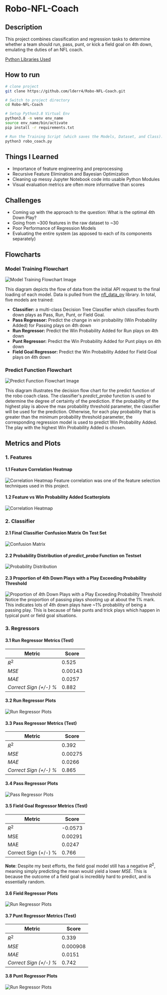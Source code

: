 # Robo-NFL-Coach
  
## Description   
This project combines classification and regression tasks to determine whether a team should run, pass, punt, or kick a field goal on 4th down, emulating the duties of an NFL coach. 

[Python Libraries Used](https://github.com/lderr4/Robo-NFL-Coach/blob/main/requirements.txt)

## How to run   
```bash
# clone project   
git clone https://github.com/lderr4/Robo-NFL-Coach.git

# Switch to project directory 
cd Robo-NFL-Coach

# Setup Python3.8 Virtual Env
python3.8 -m venv env_name
source env_name/bin/activate
pip install -r requirements.txt

# Run the Training Script (which saves the Models, Dataset, and Class):
python3 robo_coach.py
```
## Things I Learned
- Importance of feature engineering and preprocessing
- Recursive Feature Elimination and Bayesian Optimization
- Cleaning up messy Jupyter Notebook code into usable Python Modules
- Visual evaluation metrics are often more informative than scores

## Challenges
- Coming up with the approach to the question: What is the optimal 4th Down Play?
- Going from ~300 features in the raw dataset to ~30
- Poor Performance of Regression Models
- Evaluating the entire system (as apposed to each of its components separately)

## Flowcharts
### Model Training Flowchart
![Model Training Flowchart Image](https://github.com/lderr4/Robo-NFL-Coach/blob/main/Model-Training-Data-Flow.png)

This diagram depicts the flow of data from the initial API request to the final loading of each model. Data is pulled from the [nfl_data_py](https://pypi.org/project/nfl-data-py/) library. In total, five models are trained:
- **Classifier:** a multi-class Decision Tree Classifier which classifies fourth down plays as Pass, Run, Punt, or Field Goal.
- **Pass Regressor:** Predict the change in win probability (Win Probability Added) for Passing plays on 4th down
- **Run Regressor:** Predict the Win Probability Added for Run plays on 4th down
- **Punt Regressor:** Predict the Win Probability Added for Punt plays on 4th down
- **Field Goal Regressor:** Predict the Win Probability Added for Field Goal plays on 4th down

### Predict Function Flowchart
![Predict Function Flowchart Image](https://github.com/lderr4/Robo-NFL-Coach/blob/main/Robot-Coach-Predict-Function.png)

This diagram illustrates the decision flow chart for the predict function of the robo coach class. The classifier's _predict_proba_ function is used to determine the degree of certainty of the prediction. If the probability of the highest play is above the max probability threshold parameter, the classifier will be used for the prediction. Otherwise, for each play probability that is greater than the minimum probability threshold parameter, the corresponding regression model is used to predict Win Probability Added. The play with the highest Win Probability Added is chosen. 

## Metrics and Plots
### 1. Features
#### 1.1 Feature Correlation Heatmap
![Correlation Heatmap](https://github.com/lderr4/Robo-NFL-Coach/blob/main/plots/corr_heatmap.png)
Feature correlation was one of the feature selection techniques used in this project.

#### 1.2 Feature vs Win Probability Added Scatterplots
![Correlation Heatmap](https://github.com/lderr4/Robo-NFL-Coach/blob/main/plots/features_vs_wpa.png)

### 2. Classifier
#### 2.1 Final Classifier Confusion Matrix On Test Set
![Confusion Matrix](https://github.com/lderr4/Robo-NFL-Coach/blob/main/plots/confusion_mat.png)

#### 2.2 Probability Distribution of _predict_proba_ Function on Testset
![Probability Distribution](https://github.com/lderr4/Robo-NFL-Coach/blob/main/plots/probability%20distributions%20of%204th%20down%20plays.png)

#### 2.3 Proportion of 4th Down Plays with a Play Exceeding Probability Threshold
![Proportion of 4th Down Plays with a Play Exceeding Probability Threshold](https://github.com/lderr4/Robo-NFL-Coach/blob/main/plots/percent_exceeding_threshold.png)
Notice the proportion of passing plays shooting up at about the 1% mark. This indicates lots of 4th down plays have ~1% probability of being a passing play. This is because of fake punts and trick plays which happen in typical punt or field goal situations.

### 3. Regressors
#### 3.1 Run Regressor Metrics (Test)
| Metric | Score |
|------------|---------|
| $R^2$     |  0.525    | 
| _MSE_     |  0.00143  |
| _MAE_     |  0.0257  |
| _Correct Sign (+/-) %_        |      0.882     |

#### 3.2 Run Regressor Plots
![Run Regressor Plots](https://github.com/lderr4/Robo-NFL-Coach/blob/main/plots/run_plots.png)

#### 3.3 Pass Regressor Metrics (Test)
| Metric | Score |
|------------|---------|
| $R^2$     |  0.392    | 
| _MSE_     |  0.00275  |
| _MAE_     |  0.0266  |
| _Correct Sign (+/-) %_        |      0.865     |

#### 3.4 Pass Regressor Plots
![Pass Regressor Plots](https://github.com/lderr4/Robo-NFL-Coach/blob/main/plots/pass_plots.png)


#### 3.5 Field Goal Regressor Metrics (Test)
| Metric | Score |
|------------|---------|
| $R^2$     |  -0.0573    | 
| MSE     |  0.00291  |
| MAE     |  0.0247  |
| Correct Sign (+/-) %        |      0.766     |

**Note**: Despite my best efforts, the field goal model still has a negative $R^2$, meaning simply predicting the mean would yield a lower $MSE$. This is because the outcome of a field goal is incredibly hard to predict, and is essentially random. 

#### 3.6 Field Regressor Plots
![Run Regressor Plots](https://github.com/lderr4/Robo-NFL-Coach/blob/main/plots/fg_plots.png)


#### 3.7 Punt Regressor Metrics (Test)
| Metric | Score |
|------------|---------|
| $R^2$     |  0.339    | 
| _MSE_     |  0.000908  |
| _MAE_     |  0.0151  |
| _Correct Sign (+/-) %_        |      0.742     |

#### 3.8 Punt Regressor Plots
![Run Regressor Plots](https://github.com/lderr4/Robo-NFL-Coach/blob/main/plots/punt_plots.png)








